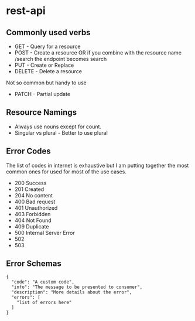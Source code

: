 # rest-api

## Commonly used verbs
- GET - Query for a resource
- POST - Create a resource OR if you combine with the resource name /search the endpoint becomes search
- PUT - Create or Replace
- DELETE - Delete a resource

Not so common but handy to use 
- PATCH - Partial update

## Resource Namings
- Always use nouns except for count.
- Singular vs plural - Better to use plural

## Error Codes
The list of codes in internet is exhaustive but I am putting together the most common ones for used for most of the use cases.
- 200 Success
- 201 Created
- 204 No content
- 400 Bad request
- 401 Unauthorized
- 403 Forbidden
- 404 Not Found
- 409 Duplicate
- 500 Internal Server Error
- 502
- 503

## Error Schemas

```
{
  "code": "A custom code",
  "info": "The message to be presented to consumer",
  "description": "More details about the error",
  "errors": [
    "list of errors here"
  ]
}
